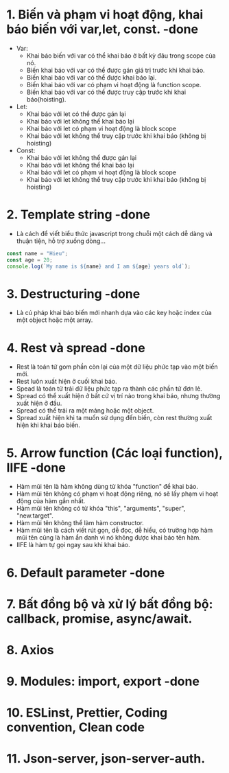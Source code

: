 # 1. Biến và phạm vi hoạt động, khai báo biến với var,let, const. -done

- Var:
  - Khai báo biến với var có thể khai báo ở bất kỳ đâu trong scope của nó.
  - Biến khai báo với var có thể được gán giá trị trước khi khai báo.
  - Biến khai báo với var có thể được khai báo lại.
  - Biến khai báo với var có phạm vi hoạt động là function scope.
  - Biến khai báo với var có thể được truy cập trước khi khai báo(hoisting).
- Let:
  - Khai báo với let có thể được gán lại
  - Khai báo với let không thể khai báo lại
  - Khai báo với let có phạm vi hoạt động là block scope
  - Khai báo với let không thể truy cập trước khi khai báo (không bị hoisting)
- Const:
  - Khai báo với let không thể được gán lại
  - Khai báo với let không thể khai báo lại
  - Khai báo với let có phạm vi hoạt động là block scope
  - Khai báo với let không thể truy cập trước khi khai báo (không bị hoisting)

# 2. Template string -done

- Là cách để viết biểu thức javascript trong chuỗi một cách dễ dàng và thuận tiện, hỗ trợ xuống dòng...

```js
const name = "Hieu";
const age = 20;
console.log(`My name is ${name} and I am ${age} years old`);
```

# 3. Destructuring -done

- Là cú pháp khai báo biến mới nhanh dựa vào các key hoặc index của một object hoặc một array.

# 4. Rest và spread -done

- Rest là toán tử gom phần còn lại của một dữ liệu phức tạp vào một biến mới.
- Rest luôn xuất hiện ở cuối khai báo.
- Spead là toán tử trải dữ liệu phức tạp ra thành các phần tử đơn lẻ.
- Spread có thể xuất hiện ở bất cứ vị trí nào trong khai báo, nhưng thường xuất hiện ở đầu.
- Spread có thể trải ra một mảng hoặc một object.
- Spread xuất hiện khi ta muốn sử dụng đến biến, còn rest thường xuất hiện khi khai báo biến.

# 5. Arrow function (Các loại function), IIFE -done

- Hàm mũi tên là hàm không dùng từ khóa "function" để khai báo.
- Hàm mũi tên không có phạm vi hoạt động riêng, nó sẽ lấy phạm vi hoạt động của hàm gần nhất.
- Hàm mũi tên không có từ khóa "this", "arguments", "super", "new.target".
- Hàm mũi tên không thể làm hàm constructor.
- Hàm mũi tên là cách viết rút gọn, dễ đọc, dễ hiểu, có trường hợp hàm mũi tên cũng là hàm ẩn danh vì nó không được khai báo tên hàm.
- IIFE là hàm tự gọi ngay sau khi khai báo.

# 6. Default parameter -done

# 7. Bất đồng bộ và xử lý bất đồng bộ: callback, promise, async/await.

# 8. Axios

# 9. Modules: import, export -done

# 10. ESLinst, Prettier, Coding convention, Clean code

# 11. Json-server, json-server-auth.
